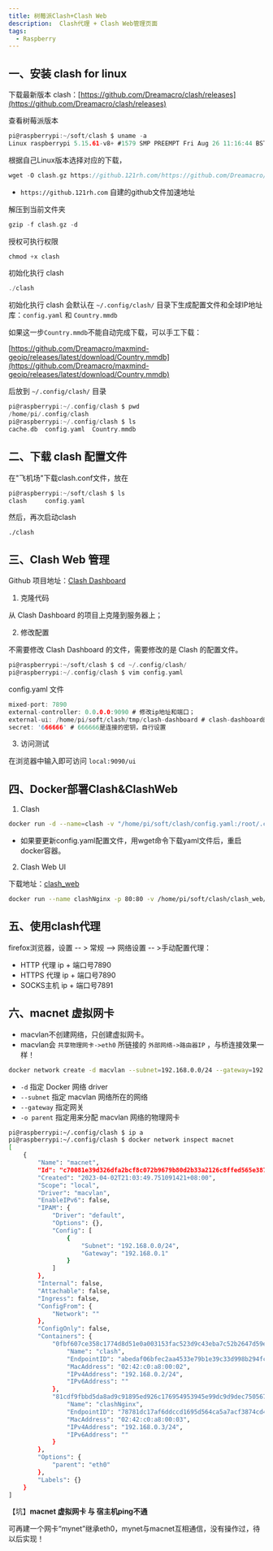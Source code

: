 ```yaml
---
title: 树莓派Clash+Clash Web
description:  Clash代理 + Clash Web管理页面
tags:
  - Raspberry
---
```


## 一、安装 clash for linux

下载最新版本 clash：[https://github.com/Dreamacro/clash/releases](https://github.com/Dreamacro/clash/releases)

查看树莓派版本

```c
pi@raspberrypi:~/soft/clash $ uname -a
Linux raspberrypi 5.15.61-v8+ #1579 SMP PREEMPT Fri Aug 26 11:16:44 BST 2022 aarch64 GNU/Linux
```

根据自己Linux版本选择对应的下载，

```c
wget -O clash.gz https://github.121rh.com/https://github.com/Dreamacro/clash/releases/download/v1.14.0/clash-freebsd-arm64-v1.14.0.gz
```

- `https://github.121rh.com` 自建的github文件加速地址

解压到当前文件夹

```c
gzip -f clash.gz -d 
```

授权可执行权限

```c
chmod +x clash
```

初始化执行 clash

```c
./clash 
```

初始化执行 clash 会默认在 `~/.config/clash/` 目录下生成配置文件和全球IP地址库：`config.yaml` 和 `Country.mmdb`

如果这一步`Country.mmdb`不能自动完成下载，可以手工下载：

[https://github.com/Dreamacro/maxmind-geoip/releases/latest/download/Country.mmdb](https://github.com/Dreamacro/maxmind-geoip/releases/latest/download/Country.mmdb)

后放到 `~/.config/clash/` 目录

```c
pi@raspberrypi:~/.config/clash $ pwd
/home/pi/.config/clash
pi@raspberrypi:~/.config/clash $ ls
cache.db  config.yaml  Country.mmdb
```


## 二、下载 clash 配置文件


在"飞机场"下载clash.conf文件，放在
```c
pi@raspberrypi:~/soft/clash $ ls
clash     config.yaml  
```

然后，再次启动clash

```
./clash
```


## 三、Clash Web 管理

Github 项目地址：[Clash Dashboard](https://github.com/Dreamacro/clash-dashboard)

1. 克隆代码

从 Clash Dashboard 的项目上克隆到服务器上；

2. 修改配置

不需要修改 Clash Dashboard 的文件，需要修改的是 Clash 的配置文件。

```c
pi@raspberrypi:~/soft/clash $ cd ~/.config/clash/
pi@raspberrypi:~/.config/clash $ vim config.yaml

```

config.yaml 文件
```c
mixed-port: 7890
external-controller: 0.0.0.0:9090 # 修改ip地址和端口；
external-ui: /home/pi/soft/clash/tmp/clash-dashboard # clash-dashboard的路径；
secret: '666666' # 666666是连接的密钥，自行设置

```

3. 访问测试

在浏览器中输入即可访问 `local:9090/ui`


## 四、Docker部署Clash&ClashWeb

1. Clash

```sh
docker run -d --name=clash -v "/home/pi/soft/clash/config.yaml:/root/.config/clash/config.yaml" --network macnet -p "7890:7890" -p "9090:9090" --restart=unless-stopped dreamacro/clash
```

- 如果要更新config.yaml配置文件，用wget命令下载yaml文件后，重启docker容器。

2. Clash Web UI 

下载地址：[clash_web](https://yxcai.top/wp-content/uploads/2023/02/clash_web.zip "clash_web")

```sh
docker run --name clashNginx -p 80:80 -v /home/pi/soft/clash/clash_web/clash.conf:/etc/nginx/conf.d/clash.conf -v /home/pi/soft/clash/clash_web:/wwww/  --network macnet -d nginx
```

## 五、使用clash代理

firefox浏览器，设置 -- > 常规 --> 网络设置 -- >手动配置代理：

- HTTP 代理 ip + 端口号7890
- HTTPS 代理 ip + 端口号7890
- SOCKS主机 ip + 端口号7891


## 六、macnet 虚拟网卡
-   macvlan不创建网络，只创建虚拟网卡。
-   macvlan会 `共享物理网卡->eth0` 所链接的 `外部网络->路由器IP` ，与桥连接效果一样！

```sh
docker network create -d macvlan --subnet=192.168.0.0/24 --gateway=192.168.0.1 -o parent=eth0 macnet
```

-   `-d` 指定 Docker 网络 driver
-   `--subnet` 指定 macvlan 网络所在的网络
-   `--gateway` 指定网关
-   `-o parent` 指定用来分配 macvlan 网络的物理网卡

```sh
pi@raspberrypi:~/.config/clash $ ip a
pi@raspberrypi:~/.config/clash $ docker network inspect macnet
[
    {
        "Name": "macnet",
        "Id": "c70081e39d326dfa2bcf8c072b9679b80d2b33a2126c8ffed565e38742ce537d",
        "Created": "2023-04-02T21:03:49.751091421+08:00",
        "Scope": "local",
        "Driver": "macvlan",
        "EnableIPv6": false,
        "IPAM": {
            "Driver": "default",
            "Options": {},
            "Config": [
                {
                    "Subnet": "192.168.0.0/24",
                    "Gateway": "192.168.0.1"
                }
            ]
        },
        "Internal": false,
        "Attachable": false,
        "Ingress": false,
        "ConfigFrom": {
            "Network": ""
        },
        "ConfigOnly": false,
        "Containers": {
            "0fbf607ce358c1774d8d51e0a003153fac523d9c43eba7c52b2647d59ec7ff2b": {
                "Name": "clash",
                "EndpointID": "abedaf06bfec2aa4533e79b1e39c33d998b294fc8e05965c66f18f823d1f5a95",
                "MacAddress": "02:42:c0:a8:00:02",
                "IPv4Address": "192.168.0.2/24",
                "IPv6Address": ""
            },
            "81cdf9fbbd5da8ad9c91895ed926c176954953945e99dc9d9dec7505675b1475": {
                "Name": "clashNginx",
                "EndpointID": "78781dc17af6ddccd1695d564ca5a7acf3874cd464e7c785a18506eb023a369c",
                "MacAddress": "02:42:c0:a8:00:03",
                "IPv4Address": "192.168.0.3/24",
                "IPv6Address": ""
            }
        },
        "Options": {
            "parent": "eth0"
        },
        "Labels": {}
    }
]

```

【坑】**macnet 虚拟网卡 与 宿主机ping不通**

可再建一个网卡“mynet”继承eth0，mynet与macnet互相通信，没有操作过，待以后实现！